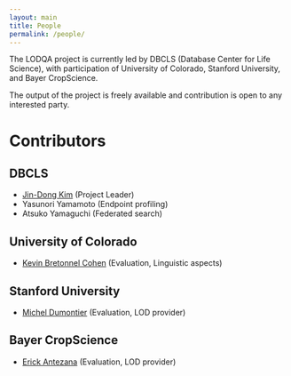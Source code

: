 ```yaml
---
layout: main
title: People
permalink: /people/
---
```


The LODQA project is currently led by DBCLS (Database Center for Life Science), with participation of University of Colorado, Stanford University, and Bayer CropScience.

The output of the project is freely available and contribution is open to any interested party.

# Contributors

## DBCLS

* [Jin-Dong Kim][jdkim] (Project Leader)
* Yasunori Yamamoto (Endpoint profiling)
* Atsuko Yamaguchi (Federated search)

## University of Colorado
* [Kevin Bretonnel Cohen][cohen] (Evaluation, Linguistic aspects)

## Stanford University
* [Michel Dumontier][dumontier] (Evaluation, LOD provider)

## Bayer CropScience
* [Erick Antezana][antezana] (Evaluation, LOD provider)

[dbcls]: http://dbcls.rois.ac.jp
[ucolorado]: http://compbio.ucdenver.edu/

[jdkim]: http://dbcls.rois.ac.jp/~jdkim
[cohen]: http://compbio.ucdenver.edu/Hunter_lab/Cohen
[dumontier]: http://dumontierlab.com/
[antezana]: http://www.linkedin.com/in/erickantezana